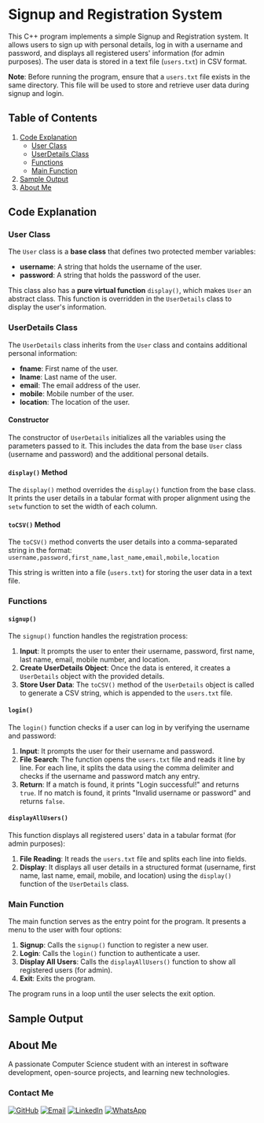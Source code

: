 # Signup and Registration System

This C++ program implements a simple Signup and Registration system. It allows users to sign up with personal details, log in with a username and password, and displays all registered users' information (for admin purposes). The user data is stored in a text file (`users.txt`) in CSV format.

**Note**: Before running the program, ensure that a `users.txt` file exists in the same directory. This file will be used to store and retrieve user data during signup and login.

## Table of Contents

1. [Code Explanation](#code-explanation)
    - [User Class](#user-class)
    - [UserDetails Class](#userdetails-class)
    - [Functions](#functions)
    - [Main Function](#main-function)
2. [Sample Output](#sample-output)
3. [About Me](#about-me)

## Code Explanation

### User Class

The `User` class is a **base class** that defines two protected member variables:

- **username**: A string that holds the username of the user.
- **password**: A string that holds the password of the user.

This class also has a **pure virtual function** `display()`, which makes `User` an abstract class. This function is overridden in the `UserDetails` class to display the user's information.

### UserDetails Class

The `UserDetails` class inherits from the `User` class and contains additional personal information:

- **fname**: First name of the user.
- **lname**: Last name of the user.
- **email**: The email address of the user.
- **mobile**: Mobile number of the user.
- **location**: The location of the user.

#### Constructor
The constructor of `UserDetails` initializes all the variables using the parameters passed to it. This includes the data from the base `User` class (username and password) and the additional personal details.

#### `display()` Method
The `display()` method overrides the `display()` function from the base class. It prints the user details in a tabular format with proper alignment using the `setw` function to set the width of each column.

#### `toCSV()` Method
The `toCSV()` method converts the user details into a comma-separated string in the format:
`username,password,first_name,last_name,email,mobile,location`


This string is written into a file (`users.txt`) for storing the user data in a text file.

### Functions

#### `signup()`
The `signup()` function handles the registration process:

1. **Input**: It prompts the user to enter their username, password, first name, last name, email, mobile number, and location.
2. **Create UserDetails Object**: Once the data is entered, it creates a `UserDetails` object with the provided details.
3. **Store User Data**: The `toCSV()` method of the `UserDetails` object is called to generate a CSV string, which is appended to the `users.txt` file.

#### `login()`
The `login()` function checks if a user can log in by verifying the username and password:

1. **Input**: It prompts the user for their username and password.
2. **File Search**: The function opens the `users.txt` file and reads it line by line. For each line, it splits the data using the comma delimiter and checks if the username and password match any entry.
3. **Return**: If a match is found, it prints "Login successful!" and returns `true`. If no match is found, it prints "Invalid username or password" and returns `false`.

#### `displayAllUsers()`
This function displays all registered users' data in a tabular format (for admin purposes):

1. **File Reading**: It reads the `users.txt` file and splits each line into fields.
2. **Display**: It displays all user details in a structured format (username, first name, last name, email, mobile, and location) using the `display()` function of the `UserDetails` class.

### Main Function

The main function serves as the entry point for the program. It presents a menu to the user with four options:

1. **Signup**: Calls the `signup()` function to register a new user.
2. **Login**: Calls the `login()` function to authenticate a user.
3. **Display All Users**: Calls the `displayAllUsers()` function to show all registered users (for admin).
4. **Exit**: Exits the program.

The program runs in a loop until the user selects the exit option.

## Sample Output


## About Me

A passionate Computer Science student with an interest in software development, open-source projects, and learning new technologies.

### Contact Me
[![GitHub](https://img.shields.io/badge/GitHub-181717?style=for-the-badge&logo=github&logoColor=white)](https://github.com/yourusername)
[![Email](https://img.shields.io/badge/Email-D14836?style=for-the-badge&logo=gmail&logoColor=white)](mailto:your-email@example.com)
[![LinkedIn](https://img.shields.io/badge/LinkedIn-0077B5?style=for-the-badge&logo=linkedin&logoColor=white)](https://www.linkedin.com/in/yourprofile)
[![WhatsApp](https://img.shields.io/badge/WhatsApp-25D366?style=for-the-badge&logo=whatsapp&logoColor=white)](https://wa.me/yourphonenumber)


